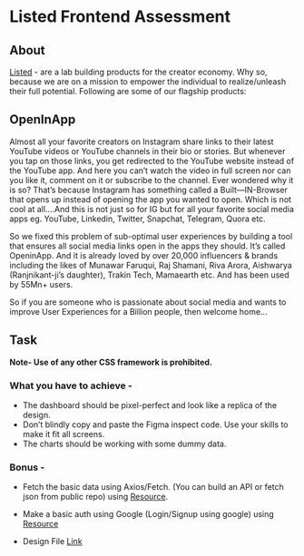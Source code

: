 # Listed Frontend Assessment

## About

[Listed](https://listed.fans/) - are a lab building products for the creator economy. Why so, because we are on a mission to
empower the individual to realize/unleash their full potential. Following are some of our flagship
products:

## OpenInApp

Almost all your favorite creators on Instagram share links to their latest YouTube videos or YouTube
channels in their bio or stories. But whenever you tap on those links, you get redirected to the YouTube
website instead of the YouTube app. And here you can’t watch the video in full screen nor can you like it,
comment on it or subscribe to the channel.
Ever wondered why it is so? That’s because Instagram has something called a Built—IN-Browser that
opens up instead of opening the app you wanted to open. Which is not cool at all....And this is not just
so for IG but for all your favorite social media apps eg. YouTube, Linkedin, Twitter, Snapchat, Telegram,
Quora etc.

So we fixed this problem of sub-optimal user experiences by building a tool that ensures all social
media links open in the apps they should. It’s called OpeninApp. And it is already loved by over 20,000
influencers & brands including the likes of Munawar Faruqui, Raj Shamani, Riva Arora, Aishwarya
(Ranjnikant-ji’s daughter), Trakin Tech, Mamaearth etc. And has been used by 55Mn+ users.

So if you are someone who is passionate about social media and wants to improve User Experiences for
a Billion people, then welcome home...

## Task



**Note- Use of any other CSS framework is prohibited.**

### What you have to achieve -

- The dashboard should be pixel-perfect and look like a replica of the design.
- Don’t blindly copy and paste the Figma inspect code. Use your skills to make it fit
all screens.
- The charts should be working with some dummy data.

### Bonus - 
- Fetch the basic data using Axios/Fetch. (You can build an API or fetch json from
public repo) using [Resource](https://github.com/public-apis/public-apis).

- Make a basic auth using Google (Login/Signup using google) using [Resource](https://next-auth.js.org/)

- Design File [Link](https://www.figma.com/file/gKLhBDaTmdNDzHjsvqFMmC/Front-End-Developer-Task?node-id=0-1&t=rJ4A60cFvrDoc5TE-0)
